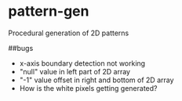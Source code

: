 # pattern-gen
Procedural generation of 2D patterns

##bugs
- x-axis boundary detection not working
- "null" value in left part of 2D array
- "-1" value offset in right and bottom of 2D array
- How is the white pixels getting generated?